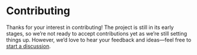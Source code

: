# Contributing

Thanks for your interest in contributing! The project is still in its early stages, so we’re not ready to accept contributions yet as we’re still setting things up. However, we’d love to hear your feedback and ideas—feel free to [start a discussion](https://github.com/orgs/zoonk/discussions/new/choose).
